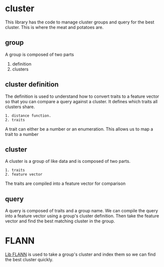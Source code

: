 # cluster

This library has the code to manage cluster groups and query for the best cluster.
This is where the meat and potatoes are.

## group

A group is composed of two parts
  1. definition
  2. clusters

## cluster definition
The definition is used to understand how to convert traits to a feature vector
so that you can compare a query against a cluster. It defines which traits all
clusters share.

    1. distance function.
    2. traits

A trait can either be a number or an enumeration. This allows us to map a trait to a number

## cluster

A cluster is a group of like data and is composed of two parts.

    1. traits
    2. feature vector

The traits are compiled into a feature vector for comparison

## query

A query is composed of traits and a group name. We can compile the query into
a feature vector using a group's cluster definition. Then take the feature vector
and find the best matching cluster in the group.

# FLANN

[Lib FLANN](http://www.cs.ubc.ca/research/flann/) is used to take a group's cluster
and index them so we can find the best cluster quickly.

